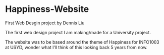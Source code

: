 # Happiness-Website
First Web Desgin project by Dennis Liu

The first web design project I am making/made for a University project.

The website was to be based around the theme of Happiness for INFO1003 at USYD, wonder what I'll think of this looking back 5 years from now.